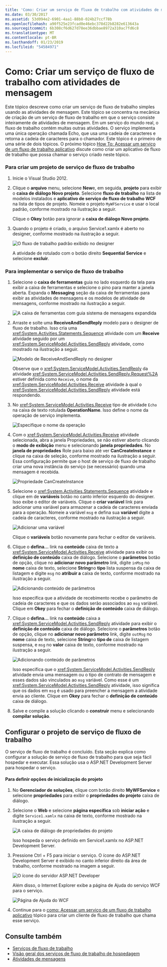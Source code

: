 ```yaml
---
title: 'Como: Criar um serviço de fluxo de trabalho com atividades de mensagem'
ms.date: 03/30/2017
ms.assetid: 53d094e2-6901-4aa1-88b8-024b27ccf78b
ms.openlocfilehash: a90f525e23fcad0e46ebc378d22b8282e613643a
ms.sourcegitcommit: 6b308cf6d627d78ee36dbbae8972a310ac7fd6c8
ms.translationtype: MT
ms.contentlocale: pt-BR
ms.lasthandoff: 01/23/2019
ms.locfileid: "54584971"
---
```

# <a name="how-to-create-a-workflow-service-with-messaging-activities"></a>Como: Criar um serviço de fluxo de trabalho com atividades de mensagem
Este tópico descreve como criar um serviço de fluxo de trabalho simples usando as atividades de mensagem. Este tópico se concentra na mecânica de criação de um serviço de fluxo de trabalho em que o serviço consiste inteiramente de atividades de mensagem. Em um serviço do mundo real, o fluxo de trabalho contém muitas outras atividades. O serviço implementa uma única operação chamada Echo, que usa uma cadeia de caracteres e retorna a cadeia de caracteres para o chamador. Este tópico é o primeiro de uma série de dois tópicos. O próximo tópico [How To: Acessar um serviço de um fluxo de trabalho aplicativo](../../../../docs/framework/wcf/feature-details/how-to-access-a-service-from-a-workflow-application.md) discute como criar um aplicativo de fluxo de trabalho que possa chamar o serviço criado neste tópico.  
  
### <a name="to-create-a-workflow-service-project"></a>Para criar um projeto de serviço de fluxo de trabalho  
  
1.  Inicie o Visual Studio 2012.  
  
2.  Clique o **arquivo** menu, selecione **New**e, em seguida, **projeto** para exibir o **caixa de diálogo Novo projeto**. Selecione **fluxo de trabalho** na lista de modelos instalados e **aplicativo de serviço de fluxo de trabalho WCF** na lista de tipos de projeto. Nomeie o projeto `MyWFService` e usar o local padrão, conforme mostrado na ilustração a seguir.  
  
     Clique o **Okey** botão para ignorar a **caixa de diálogo Novo projeto**.  
  
3.  Quando o projeto é criado, o arquivo Service1.xamlx é aberto no designer, conforme mostrado na ilustração a seguir.  
  
     ![O fluxo de trabalho padrão exibido no designer](../../../../docs/framework/wcf/feature-details/media/defaultworkflowservice.JPG "DefaultWorkflowService")  
  
     A atividade de rotulado com o botão direito **Sequential Service** e selecione **excluir**.  
  
### <a name="to-implement-the-workflow-service"></a>Para implementar o serviço de fluxo de trabalho  
  
1.  Selecione o **caixa de ferramentas** guia no lado esquerdo da tela para exibir a caixa de ferramentas e selecione o pino para manter a janela aberta. Expanda o **Messaging** seção da caixa de ferramentas para exibir as atividades de mensagens e os modelos de atividade de mensagens, conforme mostrado na ilustração a seguir.  
  
     ![A caixa de ferramentas com guia sistema de mensagens expandida](../../../../docs/framework/wcf/feature-details/media/wfdesignertoolbox.JPG "WFDesignerToolbox")  
  
2.  Arraste e solte uma **ReceiveAndSendReply** modelo para o designer de fluxo de trabalho. Isso cria uma <xref:System.Activities.Statements.Sequence> atividade com um **Receive** atividade seguido por um <xref:System.ServiceModel.Activities.SendReply> atividade, como mostrado na ilustração a seguir.  
  
     ![Modelo de ReceiveAndSendReply no designer](../../../../docs/framework/wcf/feature-details/media/receiveandsendreply.JPG "ReceiveAndSendReply")  
  
     Observe que o <xref:System.ServiceModel.Activities.SendReply> da atividade <xref:System.ServiceModel.Activities.SendReply.Request%2A> estiver definida como `Receive`, o nome da <xref:System.ServiceModel.Activities.Receive> atividade à qual o <xref:System.ServiceModel.Activities.SendReply> atividade está respondendo.  
  
3.  No <xref:System.ServiceModel.Activities.Receive> tipo de atividade `Echo` na caixa de texto rotulada **OperationName**. Isso define o nome da operação de serviço implementa.  
  
     ![Especifique o nome da operação](../../../../docs/framework/wcf/feature-details/media/defineoperation.JPG "DefineOperation")  
  
4.  Com o <xref:System.ServiceModel.Activities.Receive> atividade selecionada, abra a janela Propriedades, se não estiver aberto clicando o **modo de exibição** menu e selecionando **janela propriedades**. No **janela de propriedades** Role para baixo até ver **CanCreateInstance** e clique na caixa de seleção, conforme mostrado na ilustração a seguir. Essa configuração permite que o host de serviço de fluxo de trabalho criar uma nova instância do serviço (se necessário) quando uma mensagem é recebida.  
  
     ![Propriedade CanCreateInstance](../../../../docs/framework/wcf/feature-details/media/cancreateinstance.JPG "CanCreateInstance")  
  
5.  Selecione o <xref:System.Activities.Statements.Sequence> atividade e clique em de **variáveis** botão no canto inferior esquerdo do designer. Isso exibe o editor de variáveis. Clique o **criar variável** link para adicionar uma variável para armazenar a cadeia de caracteres enviada para a operação. Nomeie a variável `msg` e defina sua **variável** digite a cadeia de caracteres, conforme mostrado na ilustração a seguir.  
  
     ![Adicionar uma variável](../../../../docs/framework/wcf/feature-details/media/addvariable.JPG "AddVariable")  
  
     Clique o **variáveis** botão novamente para fechar o editor de variáveis.  
  
6.  Clique o **defina...** link na **conteúdo** caixa de texto a <xref:System.ServiceModel.Activities.Receive> atividade para exibir os **definição de conteúdo** caixa de diálogo. Selecione o **parâmetros** botão de opção, clique no **adicionar novo parâmetro** link, digite `inMsg` no **nome** caixa de texto, selecione **String**no **tipo** lista suspensa da caixa de listagem e digite `msg` no **atribuir a** caixa de texto, conforme mostrado na ilustração a seguir.  
  
     ![Adicionando conteúdo de parâmetros](../../../../docs/framework/wcf/feature-details/media/parameterscontent.jpg "ParametersContent")  
  
     Isso especifica que a atividade de recebimento recebe o parâmetro de cadeia de caracteres e que os dados serão associados ao `msg` variável. Clique em **Okey** para fechar o **definição de conteúdo** caixa de diálogo.  
  
7.  Clique o **defina...**  link na **conteúdo** caixa a <xref:System.ServiceModel.Activities.SendReply> atividade para exibir o **definição de conteúdo** caixa de diálogo. Selecione o **parâmetros** botão de opção, clique no **adicionar novo parâmetro** link, digite `outMsg` no **nome** caixa de texto, selecione **String**no **tipo de** caixa de listagem suspensa, e `msg` no **valor** caixa de texto, conforme mostrado na ilustração a seguir.  
  
     ![Adicionando conteúdo de parâmetros](../../../../docs/framework/wcf/feature-details/media/parameterscontent2.jpg "ParametersContent2")  
  
     Isso especifica que o <xref:System.ServiceModel.Activities.SendReply> atividade envia uma mensagem ou o tipo de contrato de mensagem e esses dados são vinculados ao `msg` variável. Como esse é um <xref:System.ServiceModel.Activities.SendReply> atividade, isso significa que os dados em `msg` é usado para preencher a mensagem a atividade envia ao cliente. Clique em **Okey** para fechar o **definição de conteúdo** caixa de diálogo.  
  
8.  Salve e compile a solução clicando o **construir** menu e selecionando **compilar solução**.  
  
## <a name="configure-the-workflow-service-project"></a>Configurar o projeto de serviço de fluxo de trabalho  
 O serviço de fluxo de trabalho é concluído. Esta seção explica como configurar a solução de serviço de fluxo de trabalho para que seja fácil hospedar e executar. Essa solução usa o ASP.NET Development Server para hospedar o serviço.  
  
#### <a name="to-set-project-start-up-options"></a>Para definir opções de inicialização do projeto  
  
1.  No **Gerenciador de soluções**, clique com botão direito **MyWFService** e selecione **propriedades** para exibir o **propriedades do projeto** caixa de diálogo.  
  
2.  Selecione o **Web** e selecione **página específica** sob **iniciar ação** e digite `Service1.xamlx` na caixa de texto, conforme mostrado na ilustração a seguir.  
  
     ![A caixa de diálogo de propriedades do projeto](../../../../docs/framework/wcf/feature-details/media/projectpropertiesdlg.JPG "ProjectPropertiesDlg")  
  
     Isso hospeda o serviço definido em Service1.xamlx no ASP.NET Development Server.  
  
3.  Pressione Ctrl + F5 para iniciar o serviço. O ícone do ASP.NET Development Server é exibido no canto inferior direito da área de trabalho, conforme mostrado na imagem a seguir.  
  
     ![O ícone do servidor ASP.NET Developer](../../../../docs/framework/wcf/feature-details/media/aspnetdevservericon.JPG "ASPNETDEVServerIcon")  
  
     Além disso, o Internet Explorer exibe a página de Ajuda do serviço WCF para o serviço.  
  
     ![Página de Ajuda do WCF](../../../../docs/framework/wcf/feature-details/media/wcfhelppate.JPG "WCFHelpPate")  
  
4.  Continue para o [como: Acessar um serviço de um fluxo de trabalho aplicativo](../../../../docs/framework/wcf/feature-details/how-to-access-a-service-from-a-workflow-application.md) tópico para criar um cliente de fluxo de trabalho que chama esse serviço.  
  
## <a name="see-also"></a>Consulte também
- [Serviços de fluxo de trabalho](../../../../docs/framework/wcf/feature-details/workflow-services.md)
- [Visão geral dos serviços de fluxo de trabalho de hospedagem](../../../../docs/framework/wcf/feature-details/hosting-workflow-services-overview.md)
- [Atividades de mensagens](../../../../docs/framework/wcf/feature-details/messaging-activities.md)
